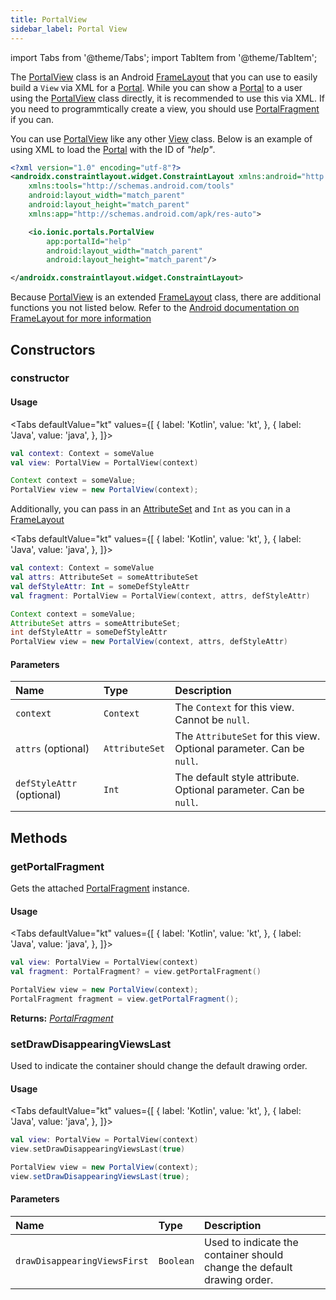 ```yaml
---
title: PortalView
sidebar_label: Portal View
---
```


import Tabs from '@theme/Tabs';
import TabItem from '@theme/TabItem';

The [PortalView](./portal-view) class is an Android [FrameLayout](https://developer.android.com/reference/android/widget/FrameLayout) that you can use to easily build a `View` via XML for a [Portal](./portal). While you can show a [Portal](./portal) to a user using the [PortalView](./portal-view) class directly, it is recommended to use this via XML. If you need to programmtically create a view, you should use [PortalFragment](./portal-fragment) if you can.

You can use [PortalView](./portal-view) like any other [View](https://developer.android.com/reference/android/view/View) class. Below is an example of using XML to load the [Portal](./portal) with the ID of _"help"_.

```xml
<?xml version="1.0" encoding="utf-8"?>
<androidx.constraintlayout.widget.ConstraintLayout xmlns:android="http://schemas.android.com/apk/res/android"
    xmlns:tools="http://schemas.android.com/tools"
    android:layout_width="match_parent"
    android:layout_height="match_parent"
    xmlns:app="http://schemas.android.com/apk/res-auto">

    <io.ionic.portals.PortalView
        app:portalId="help"
        android:layout_width="match_parent"
        android:layout_height="match_parent"/>

</androidx.constraintlayout.widget.ConstraintLayout>
```

Because [PortalView](./portal-view) is an extended [FrameLayout](https://developer.android.com/reference/android/widget/FrameLayout) class, there are additional functions you not listed below. Refer to the [Android documentation on FrameLayout for more information](https://developer.android.com/reference/android/widget/FrameLayout)

## Constructors

### constructor

#### Usage

<Tabs
defaultValue="kt"
values={[
{ label: 'Kotlin', value: 'kt', },
{ label: 'Java', value: 'java', },
]}>
<TabItem value="kt">

```kotlin
val context: Context = someValue
val view: PortalView = PortalView(context)
```

</TabItem>
<TabItem value="java">

```java
Context context = someValue;
PortalView view = new PortalView(context);
```

</TabItem>
</Tabs>

Additionally, you can pass in an [AttributeSet](https://developer.android.com/reference/android/util/AttributeSet) and `Int` as you can in a [FrameLayout](https://developer.android.com/reference/android/widget/FrameLayout)

<Tabs
defaultValue="kt"
values={[
{ label: 'Kotlin', value: 'kt', },
{ label: 'Java', value: 'java', },
]}>
<TabItem value="kt">

```kotlin
val context: Context = someValue
val attrs: AttributeSet = someAttributeSet
val defStyleAttr: Int = someDefStyleAttr
val fragment: PortalView = PortalView(context, attrs, defStyleAttr)
```

</TabItem>
<TabItem value="java">

```java
Context context = someValue;
AttributeSet attrs = someAttributeSet;
int defStyleAttr = someDefStyleAttr
PortalView view = new PortalView(context, attrs, defStyleAttr)
```

</TabItem>
</Tabs>

#### Parameters

| Name                      | Type           | Description                                                          |
| :------------------------ | :------------- | :------------------------------------------------------------------- |
| `context`                 | `Context`      | The `Context` for this view. Cannot be `null`.                       |
| `attrs` (optional)        | `AttributeSet` | The `AttributeSet` for this view. Optional parameter. Can be `null`. |
| `defStyleAttr` (optional) | `Int`          | The default style attribute. Optional parameter. Can be `null`.      |

## Methods

### getPortalFragment

Gets the attached [PortalFragment](./portal-fragment) instance.

#### Usage

<Tabs
defaultValue="kt"
values={[
{ label: 'Kotlin', value: 'kt', },
{ label: 'Java', value: 'java', },
]}>
<TabItem value="kt">

```kotlin
val view: PortalView = PortalView(context)
val fragment: PortalFragment? = view.getPortalFragment()
```

</TabItem>
<TabItem value="java">

```java
PortalView view = new PortalView(context);
PortalFragment fragment = view.getPortalFragment();
```

</TabItem>
</Tabs>

**Returns:** <span class="return-code">[_PortalFragment_](./portal-fragment)</span>

### setDrawDisappearingViewsLast

Used to indicate the container should change the default drawing order.

#### Usage

<Tabs
defaultValue="kt"
values={[
{ label: 'Kotlin', value: 'kt', },
{ label: 'Java', value: 'java', },
]}>
<TabItem value="kt">

```kotlin
val view: PortalView = PortalView(context)
view.setDrawDisappearingViewsLast(true)
```

</TabItem>
<TabItem value="java">

```java
PortalView view = new PortalView(context);
view.setDrawDisappearingViewsLast(true);
```

</TabItem>
</Tabs>

#### Parameters

| Name                         | Type      | Description                                                             |
| :--------------------------- | :-------- | :---------------------------------------------------------------------- |
| `drawDisappearingViewsFirst` | `Boolean` | Used to indicate the container should change the default drawing order. |
